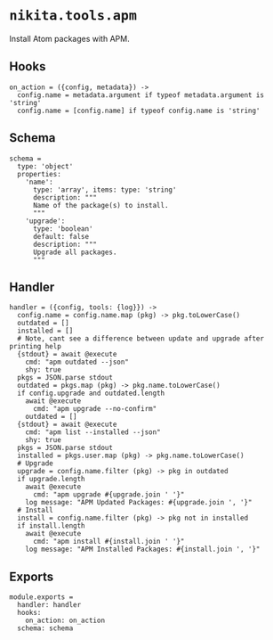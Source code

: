 
# `nikita.tools.apm`

Install Atom packages with APM.

## Hooks

    on_action = ({config, metadata}) ->
      config.name = metadata.argument if typeof metadata.argument is 'string'
      config.name = [config.name] if typeof config.name is 'string'

## Schema

    schema =
      type: 'object'
      properties:
        'name':
          type: 'array', items: type: 'string'
          description: """
          Name of the package(s) to install.
          """
        'upgrade':
          type: 'boolean'
          default: false
          description: """
          Upgrade all packages.
          """

## Handler

    handler = ({config, tools: {log}}) ->
      config.name = config.name.map (pkg) -> pkg.toLowerCase()
      outdated = []
      installed = []
      # Note, cant see a difference between update and upgrade after printing help
      {stdout} = await @execute
        cmd: "apm outdated --json"
        shy: true
      pkgs = JSON.parse stdout
      outdated = pkgs.map (pkg) -> pkg.name.toLowerCase()
      if config.upgrade and outdated.length
        await @execute
          cmd: "apm upgrade --no-confirm"
        outdated = []
      {stdout} = await @execute
        cmd: "apm list --installed --json"
        shy: true
      pkgs = JSON.parse stdout
      installed = pkgs.user.map (pkg) -> pkg.name.toLowerCase()
      # Upgrade
      upgrade = config.name.filter (pkg) -> pkg in outdated
      if upgrade.length
        await @execute
          cmd: "apm upgrade #{upgrade.join ' '}"
        log message: "APM Updated Packages: #{upgrade.join ', '}"
      # Install
      install = config.name.filter (pkg) -> pkg not in installed
      if install.length
        await @execute
          cmd: "apm install #{install.join ' '}"
        log message: "APM Installed Packages: #{install.join ', '}"

## Exports

    module.exports =
      handler: handler
      hooks:
        on_action: on_action
      schema: schema
